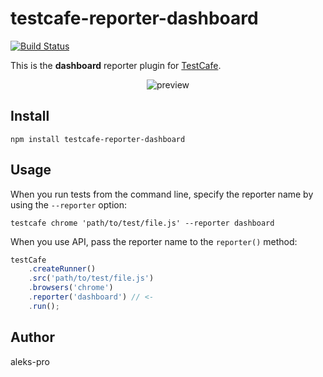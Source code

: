 # testcafe-reporter-dashboard
[![Build Status](https://travis-ci.org/aleks-pro/testcafe-reporter-dashboard.svg)](https://travis-ci.org/aleks-pro/testcafe-reporter-dashboard)

This is the **dashboard** reporter plugin for [TestCafe](http://devexpress.github.io/testcafe).

<p align="center">
    <img src="https://raw.github.com/aleks-pro/testcafe-reporter-dashboard/master/media/preview.png" alt="preview" />
</p>

## Install

```
npm install testcafe-reporter-dashboard
```

## Usage

When you run tests from the command line, specify the reporter name by using the `--reporter` option:

```
testcafe chrome 'path/to/test/file.js' --reporter dashboard
```

When you use API, pass the reporter name to the `reporter()` method:

```js
testCafe
    .createRunner()
    .src('path/to/test/file.js')
    .browsers('chrome')
    .reporter('dashboard') // <-
    .run();
```

## Author
aleks-pro 
